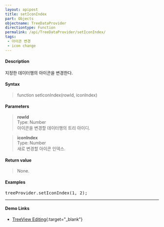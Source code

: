 ```yaml
---
layout: apipost
title: setIconIndex
part: Objects
objectname: TreeDataProvider
directiontype: Function
permalink: /api/TreeDataProvider/setIconIndex/
tags:
 - 아이콘 변경
 - icon change
---
```



#### Description

 지정한 데이터행의 아이콘을 변경한다.   

#### Syntax

> function setIconIndex(rowId, iconIndex)   

#### Parameters

> **rowId**   
> Type: Number   
> 아이콘을 변경할 데이터행의 트리 아이디.   

> **iconIndex**   
> Type: Number   
> 새로 변경할 아이콘 인덱스.   

#### Return value

> None.   

#### Examples 

<pre class="prettyprint">
treeProvider.setIconIndex(1, 2);
</pre>

---

#### Demo Links

* [TreeView Editing](http://demo.realgrid.com/Tree/TreeEditing){:target="_blank"}   